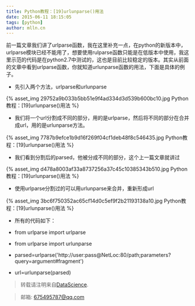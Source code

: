 ```yaml
---
title: Python教程：[19]urlunparse()用法
date: 2015-06-11 18:15:05
tags: [python]
author: mlln.cn
---
```

前一篇文章我们讲了urlparse函数，我在这里补充一点，在python的新版本中，urlparse模块已经不能用了，想要使用rulparse函数只能是在低版本中使用，我这里示范的代码是在python2.7中测试的，这也是目前比较稳定的版本。其实从前面的文章中看到urlparse函数，你就知道urlunparse函数的用法，下面是具体的例子。

- 先引入两个方法，urlparse和urlunparse

{% asset_img 29752a9b033b5bb51e9f4ad334d3d539b600bc10.jpg Python教程：[19]urlunparse()用法 %}

- 我们将一个url分割成不同的部分，用的是urlparse，然后将不同的部分在合并成url，用的是urlunparse方法。

{% asset_img 7787b9efce1b9d16f269f04cf1deb48f8c546435.jpg Python教程：[19]urlunparse()用法 %}

- 我们看到分割后的parsed，他被分成不同的部分，这个上一篇文章就讲过

{% asset_img d478a8003af33a8737256a37c45c10385343b510.jpg Python教程：[19]urlunparse()用法 %}

- 使用urlparse分割过的可以用urlunparse来合并，重新形成url

{% asset_img 3bc6f750352ac65cf14d0c5ef9f2b21193138a10.jpg Python教程：[19]urlunparse()用法 %}

- 所有的代码如下：

- from urlparse import urlparse

- from urlparse import urlunparse

- parsed=urlparse('http://user:pass@NetLoc:80/path;parameters?query=argument#fragment')

- url=urlunparse(parsed)

> 转载请注明来自[DataScience](http://mlln.cn).

> 邮箱: 675495787@qq.com 
